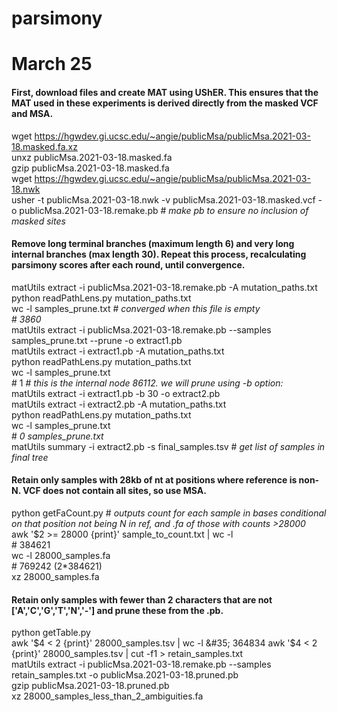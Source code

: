 # parsimony

# March 25  

#### First, download files and create MAT using UShER. This ensures that the MAT used in these experiments is derived directly from the masked VCF and MSA.
wget https://hgwdev.gi.ucsc.edu/~angie/publicMsa/publicMsa.2021-03-18.masked.fa.xz  
unxz publicMsa.2021-03-18.masked.fa  
gzip publicMsa.2021-03-18.masked.fa  
wget https://hgwdev.gi.ucsc.edu/~angie/publicMsa/publicMsa.2021-03-18.nwk  
usher -t publicMsa.2021-03-18.nwk -v publicMsa.2021-03-18.masked.vcf -o publicMsa.2021-03-18.remake.pb # *make pb to ensure no inclusion of masked sites*  

#### Remove long terminal branches (maximum length 6) and very long internal branches (max length 30). Repeat this process, recalculating parsimony scores after each round, until convergence.
matUtils extract -i publicMsa.2021-03-18.remake.pb -A mutation_paths.txt  
python readPathLens.py mutation_paths.txt  
wc -l samples_prune.txt # *converged when this file is empty*  
&#35; *3860*   
matUtils extract -i publicMsa.2021-03-18.remake.pb --samples samples_prune.txt --prune -o extract1.pb  
matUtils extract -i extract1.pb -A mutation_paths.txt  
python readPathLens.py mutation_paths.txt  
wc -l samples_prune.txt  
&#35; 1 # *this is the internal node 86112. we will prune using -b option:*  
matUtils extract -i extract1.pb -b 30 -o extract2.pb  
matUtils extract -i extract2.pb -A mutation_paths.txt  
python readPathLens.py mutation_paths.txt  
wc -l samples_prune.txt  
&#35; *0 samples_prune.txt*  
matUtils summary -i extract2.pb -s final_samples.tsv # *get list of samples in final tree*  

#### Retain only samples with 28kb of nt at positions where reference is non-N. VCF does not contain all sites, so use MSA.
python getFaCount.py # *outputs count for each sample in bases conditional on that position not being N in ref, and .fa of those with counts >28000*  
awk '$2 >= 28000 {print}' sample_to_count.txt  | wc -l  
&#35; 384621  
wc -l 28000_samples.fa  
&#35; 769242 (2*384621)  
xz 28000_samples.fa

#### Retain only samples with fewer than 2 characters that are not ['A','C','G','T','N','-'] and prune these from the .pb.
python getTable.py  
awk '$4 < 2 {print}' 28000_samples.tsv | wc -l  
&#35; 364834  
awk '$4 < 2 {print}' 28000_samples.tsv | cut -f1 > retain_samples.txt  
matUtils extract -i publicMsa.2021-03-18.remake.pb --samples retain_samples.txt -o publicMsa.2021-03-18.pruned.pb  
gzip publicMsa.2021-03-18.pruned.pb  
xz 28000_samples_less_than_2_ambiguities.fa  

